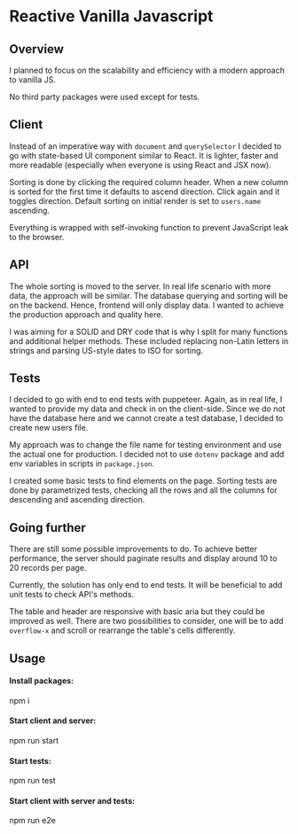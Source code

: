 # Reactive Vanilla Javascript

## Overview

I planned to focus on the scalability and efficiency with a modern approach to vanilla JS.

No third party packages were used except for tests.

## Client

Instead of an imperative way with `document` and `querySelector` I decided to go with state-based UI component similar to React. It is lighter, faster and more readable (especially when everyone is using React and JSX now).

Sorting is done by clicking the required column header. When a new column is sorted for the first time it defaults to ascend direction. Click again and it toggles direction. Default sorting on initial render is set to `users.name` ascending.

Everything is wrapped with self-invoking function to prevent JavaScript leak to the browser.

## API

The whole sorting is moved to the server. In real life scenario with more data, the approach will be similar. The database querying and sorting will be on the backend. Hence, frontend will only display data. I wanted to achieve the production approach and quality here.

I was aiming for a SOLID and DRY code that is why I split for many functions and additional helper methods. These included replacing non-Latin letters in strings and parsing US-style dates to ISO for sorting.

## Tests

I decided to go with end to end tests with puppeteer. Again, as in real life, I wanted to provide my data and check in on the client-side. Since we do not have the database here and we cannot create a test database, I decided to create new users file.

My approach was to change the file name for testing environment and use the actual one for production. I decided not to use `dotenv` package and add env variables in scripts in `package.json`.

I created some basic tests to find elements on the page. Sorting tests are done by parametrized tests, checking all the rows and all the columns for descending and ascending direction.

## Going further

There are still some possible improvements to do. To achieve better performance, the server should paginate results and display around 10 to 20 records per page.

Currently, the solution has only end to end tests. It will be beneficial to add unit tests to check API's methods.

The table and header are responsive with basic aria but they could be improved as well. There are two possibilities to consider, one will be to add `overflow-x` and scroll or rearrange the table's cells differently.

## Usage

#### Install packages:

npm i

#### Start client and server:

npm run start

#### Start tests:

npm run test

#### Start client with server and tests:

npm run e2e
